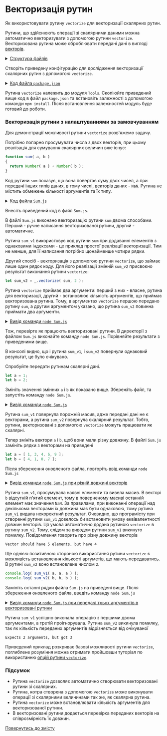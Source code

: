 # Векторизація рутин

Як використовувати рутину <code>vectorize</code> для векторизації скалярних рутин.

Рутини, що здійснюють операції зі скалярними даними можна автоматично векторизувати з допомогою рутини `vectorize`. Векторизована рутина може оброблювати передані дані в вигляді [векторів](../concept/Vector.md).

<details>
  <summary><u>Структура файлів</u></summary>

```
vectorize
   ├── Sum.js
   └── package.json

```

</details>

Створіть приведену конфігурацію для дослідження векторизації скалярних рутин з допомогою `vectorize`.

<details>
    <summary><u>Код файла <code>package.json</code></u></summary>

```json    
{
  "dependencies": {
    "wTools": ""
  }
}

```

</details>

Рутина `vectorize` належить до модуля `Tools`. Скопіюйте приведений вище код в файл `package.json` та встановіть залежності з допомогою команди `npm install`. Після встановлення залежностей модуль буде готовий до роботи.

### Векторизація рутини з налаштуваннями за замовчуванням

Для демонстрації можливості рутини `vectorize` розв'яжемо задачу.

Потрібно попарно просумувати числа з двох векторів, при цьому реалізація для сумування скалярних величин вже існує:

```js
function sum( a, b )
{
  return Number( a ) + Number( b );
}
```

Код рутини `sum` показує, що вона повертає суму двох чисел, а при передачі інших типів даних, в тому числі, векторів даних - `NaN`. Рутина не містить обмежень кількості аргументів та їх типу.

<details>
  <summary><u>Код файла <code>Sum.js</code></u></summary>

```js
// dependencies
let _ = require( 'wTools' );

// scalar routine
function sum( a, b )
{
  return Number( a ) + Number( b );
}

// manually written vectorized routine
function sum_v1( a, b )
{
  let result = [];
  for( let i = 0; i < a.length; i++ )
  result[ i ] = sum( a[ i ], b[ i ] );
  return result;
}

// automatically vectorized routine by vectorize()
let sum_v2 = _.vectorize( sum, 2 );

// vectors
let a = [ 1, 3, 4, 6, 9 ];
let b = [ 4, 1, 0, 7, 3 ];

// log results
console.log( sum_v1( a, b ) );
console.log( sum_v2( a, b ) );
```

</details>

Внесіть приведений код в файл `Sum.js`.

В файлі `Sum.js` виконано векторизацію рутини `sum` двома способами. Перший - ручне написання векторизованої рутини, другий - автоматичне.

Рутина `sum_v1` використовує код рутини `sum` при додаванні елементів з однаковими індексами - це приклад простої реалізації векторизації. Тим не менше, для її написання потрібно щонайменше чотири рядки.

Другий спосіб - векторизація з допомогою рутини `vectorize`, що займає лише один рядок коду. Для його реалізації змінній `sum_v2` присвоєно результат виконання рутини `vectorize`:

```js
let sum_v2 = _.vectorize( sum, 2 );
```

Рутина `vectorize` приймає два аргументи: перший з них - власне, рутина для векторизації, другий - встановлює кількість аргументів, що приймає векторизована рутина. Тому, в аргументах `vectorize` першою передано рутину `sum`, а другим аргументом указано, що рутина `sum_v2` повинна приймати два аргументи.

<details>
  <summary><u>Вивід команди <code>node Sum.js</code></u></summary>

```
$ node Sum.js
[ 5, 4, 4, 13, 12 ]
[ 5, 4, 4, 13, 12 ]
```

</details>

Тож, перевірте як працюють векторизовані рутини. В директорії з файлом `Sum.js` виконайте команду `node Sum.js`. Порівняйте результати з приведеними вище.

В консолі видно, що і рутина `sum_v1`, i `sum_v2` повернули однаковий результат, це було очікувано.

Спробуйте передати рутинам скалярні дані.

```js
let a = 1;
let b = 2;
```

Змініть значення змінних `a` i `b` як показано вище. Збережіть файл, та запустіть команду `node Sum.js`.

<details>
  <summary><u>Вивід команди <code>node Sum.js</code></u></summary>

```
$ node Sum.js
[]
3
```

</details>

Рутина `sum_v1` повернула порожній масив, адже передані дані не є векторами, а рутина `sum_v2` повернула скалярний результат. Тобто, рутини, векторизовані з допомогою `vectorize` можуть працювати як скалярні.

Тепер змініть вектори `a` i `b`, щоб вони мали різну довжину. В файлі `Sum.js` замініть рядки з векторами на приведені

```js
let a = [ 1, 3, 4, 6, 9 ];
let b = [ 4, 1, 0, 7 ];
```

Після збереження оновленого файла, повторіть ввід команди `node Sum.js`

<details>
  <summary><u>Вивід команди <code>node Sum.js</code> при різній довжині векторів</u></summary>

```
$ node Sum.js
[ 5, 4, 4, 13, NaN ]
------------------------------- unhandled errorr ------------------------------->

 * Application
Current path : /some/path/to/file
Exec path : /usr/bin/node /some/path/to/file/Sum.js

 = Message
Vector should have 5 elements, but have 4

... error log
------------------------------- unhandled errorr -------------------------------<
```

</details>

Рутина `sum_v1`, просумувала наявні елементи та вивела масив. В векторі `b` відсутній п'ятий елемент, тому в поверненому масиві останній елемент має значення `NaN`. За правилами, при виконанні операції над декількома векторами їх довжина має бути однаковою, тому рутина `sum_v1` видала некоректний результат. Очевидно, що програмісту при створенні рутини `sum_v1` довелось би встановити умову еквівалентності довжин векторів. Ця умова автоматично додана рутиною `vectorize` в рутину `sum_v2`. Тому, слідом за виводом рутини `sum_v1` викинуто помилку. Повідомлення говорить про різну довжину векторів

```
Vector should have 5 elements, but have 4
```

Ще однією позитивною стороною використання рутини `vectorize` є можливість встановлення кількості аргуметів, що мають передаватись. В рутині `sum_v2` воно встановлене числом `2`.

```js
console.log( sum_v1( a, a, a ) );
console.log( sum_v2( b, b, b ) );
```

Замініть останні рядки файла `Sum.js` на приведені вище. Після збереження оновленого файла, введіть команду `node Sum.js`

<details>
  <summary><u>Вивід команди <code>node Sum.js</code> при передачі трьох аргументів в векторизовані рутини</u></summary>

```
$ node Sum.js
[ 2, 6, 8, 12, 18 ]
------------------------------- unhandled errorr ------------------------------->

 * Application
Current path : /some/path/to/file
Exec path : /usr/bin/node /some/path/to/file/Sum.js

 = Message
Expects 2 arguments, but got 3

... error log
------------------------------- unhandled errorr -------------------------------<
```

</details>

Рутина `sum_v1` успішно виконала операцію з першими двома аргументами, а третій проігнорувала. Рутина `sum_v2` викинула помилку, так як кількість переданих аргументів відрізняється від очікуваної

```
Expects 2 arguments, but got 3
```

Приведений приклад розкриває базові можливості рутини `vectorize`, поглиблене розуміння можна отримати пройшовши туторіал по використанню [опцій рутини `vectorize`](VectorizeOptions.md).

### Підсумок

- Рутина `vectorize` дозволяє автоматично створювати векторизовані рутини зі скалярних.
- Рутина, котра створена з допомогою `vectorize` може виконувати операції зі скалярними величинами так же, як скалярна рутина.
- Рутина `vectorize` може встановлювати кількість аргументів для векторизованої рутини.
- В векторизовані рутини додається перевірка переданих векторів на співрозмірність їх довжин.

[Повернутись до змісту](../README.md#Туторіали)
